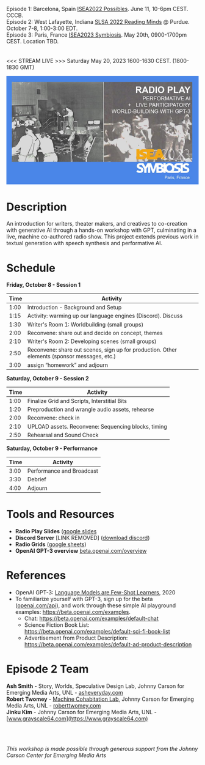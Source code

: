 Episode 1: Barcelona, Spain [ISEA2022 Possibles](ep1/). June 11, 10-6pm CEST. CCCB.<br>
Episode 2: West Lafayette, Indiana [SLSA 2022 Reading Minds](ep2/) @ Purdue. October 7-8, 1:00-3:00 EDT.<br>
Episode 3: Paris, France [ISEA2023 Symbiosis](). May 20th, 0900-1700pm CEST. Location TBD.<br>
<br>
<br>
<<< STREAM LIVE >>> Saturday May 20, 2023 1600-1630 CEST. (1800-1830 GMT)

<img src="images/radioplay-ISEA2023.jpg">
  
# Description

An introduction for writers, theater makers, and creatives to co-creation with generative AI through a hands-on workshop with GPT, culminating in a live, machine co-authored radio show. This project extends previous work in textual generation with speech synthesis and performative AI.

# Schedule

**Friday, October 8 - Session 1**

|    Time    | Activity |
|------------|----|
| 1:00 | Introduction - Background and Setup |
| 1:15 | Activity: warming up our language engines (Discord). Discuss |
| 1:30 | Writer's Room 1: Worldbuilding (small groups) |
| 2:00 | Reconvene: share out and decide on concept, themes |
| 2:10 | Writer's Room 2: Developing scenes (small groups) |
| 2:50 | Reconvene: share out scenes, sign up for production. Other elements (sponsor messages, etc.) |
| 3:00 | assign “homework” and adjourn | 
  
**Saturday, October 9 - Session 2**

|    Time    | Activity |
|------------|----|
| 1:00 | Finalize Grid and Scripts, Interstitial Bits |
| 1:20 | Preproduction and wrangle audio assets, rehearse |
| 2:00 | Reconvene: check in |
| 2:10 | UPLOAD assets. Reconvene: Sequencing blocks, timing |
| 2:50 | Rehearsal and Sound Check |

**Saturday, October 9 - Performance <br>**

|    Time    | Activity |
|------------|----|
| 3:00 | Performance and Broadcast |
| 3:30 | Debrief |
| 4:00 | Adjourn | 
  
# Tools and Resources
- __Radio Play Slides__ ([google slides](https://docs.google.com/presentation/d/1Pr-1U78ToNi3rX8oiTJYl173ckB7K7pEbHkF9hLSg7c/edit?usp=sharing)
- __Discord Server__ [LINK REMOVED] ([download discord](https://discord.com/download))
- __Radio Grids__ ([google sheets](https://docs.google.com/spreadsheets/d/1AqtKk70I5QVRfmMa-zgzIjq0kEZiDWMOadV1INNCnMk/edit?usp=sharing))
- __OpenAI GPT-3 overview__ [beta.openai.com/overview](https://beta.openai.com/overview)


# References
- OpenAI GPT-3: [Language Models are Few-Shot Learners](https://arxiv.org/abs/2005.14165), 2020
- To familiarize yourself with GPT-3, sign up for the beta ([openai.com/api](https://openai.com/api)), and work through these simple AI playground examples: https://beta.openai.com/examples.
  - Chat: https://beta.openai.com/examples/default-chat
  - Science Fiction Book List: https://beta.openai.com/examples/default-sci-fi-book-list
  - Advertisement from Product Description: https://beta.openai.com/examples/default-ad-product-description

# Episode 2 Team
**Ash Smith** - Story, Worlds, Speculative Design Lab, Johnny Carson for Emerging Media Arts, UNL - [asheveryday.com](https://asheveryday.com/)<br>
**Robert Twomey** - [Machine Cohabitation Lab](http://cohab-lab.net), Johnny Carson for Emerging Media Arts, UNL - [roberttwomey.com](https://roberttwomey.com)<br>
**Jinku Kim** - Johnny Carson for Emerging Media Arts, UNL - [www.grayscale64.com](https://www.grayscale64.com)<br>

<br>
<br>

_This workshop is made possible through generous support from the Johnny Carson Center for Emerging Media Arts_
